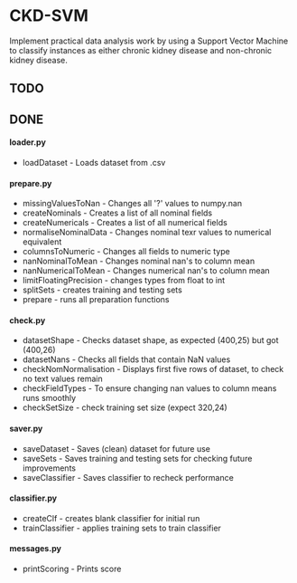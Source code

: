 # CKD-SVM

Implement practical data analysis work by using a Support Vector Machine to classify instances as either chronic kidney disease and non-chronic kidney disease.

## TODO
## DONE
#### loader.py
* loadDataset - Loads dataset from .csv
#### prepare.py
* missingValuesToNan - Changes all '?' values to numpy.nan
* createNominals - Creates a list of all nominal fields
* createNumericals - Creates a list of all numerical fields
* normaliseNominalData - Changes nominal texr values to numerical equivalent
* columnsToNumeric - Changes all fields to numeric type
* nanNominalToMean - Changes nominal nan's to column mean
* nanNumericalToMean - Changes numerical nan's to column mean
* limitFloatingPrecision - changes types from float to int
* splitSets - creates training and testing sets
* prepare - runs all preparation functions
#### check.py
* datasetShape - Checks dataset shape, as expected (400,25) but got (400,26)
* datasetNans - Checks all fields that contain NaN values
* checkNomNormalisation - Displays first five rows of dataset, to check no text values remain
* checkFieldTypes - To ensure changing nan values to column means runs smoothly
* checkSetSize - check training set size (expect 320,24)
#### saver.py
* saveDataset - Saves (clean) dataset for future use
* saveSets - Saves training and testing sets for checking future improvements
* saveClassifier - Saves classifier to recheck performance
#### classifier.py
* createClf - creates blank classifier for initial run
* trainClassifier - applies training sets to train classifier
#### messages.py
* printScoring - Prints score
